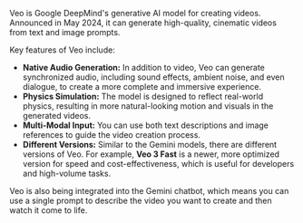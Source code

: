 Veo is Google DeepMind's generative AI model for creating videos. Announced in May 2024, it can generate high-quality, cinematic videos from text and image prompts.

Key features of Veo include:

* **Native Audio Generation:** In addition to video, Veo can generate synchronized audio, including sound effects, ambient noise, and even dialogue, to create a more complete and immersive experience.
* **Physics Simulation:** The model is designed to reflect real-world physics, resulting in more natural-looking motion and visuals in the generated videos.
* **Multi-Modal Input:** You can use both text descriptions and image references to guide the video creation process.
* **Different Versions:** Similar to the Gemini models, there are different versions of Veo. For example, **Veo 3 Fast** is a newer, more optimized version for speed and cost-effectiveness, which is useful for developers and high-volume tasks.

Veo is also being integrated into the Gemini chatbot, which means you can use a single prompt to describe the video you want to create and then watch it come to life.
